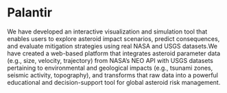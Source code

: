 # Palantir
We have developed an interactive visualization and simulation tool that enables users to explore asteroid impact scenarios, predict consequences, and evaluate mitigation strategies using real NASA and USGS datasets.We have created a web-based platform that integrates asteroid parameter data (e.g., size, velocity, trajectory) from NASA’s NEO API with USGS datasets pertaining to environmental and geological impacts (e.g., tsunami zones, seismic activity, topography), and transforms that raw data into a powerful educational and decision-support tool for global asteroid risk management.
